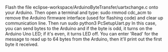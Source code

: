 Flash the file eclipse-workspace/ArduinoByteTransfer/uartxchange.c onto your Arduino. Then open a terminal and type:
sudo rmmod cdc_acm
to remove the Arduino firmware interface (used for flashing code) and clear up communication line. Then run
sudo python3 PcSetupUart.py
In this case, you can send bytes to the Arduino and if the byte is odd, it turns on the Arduino Uno LED; if it's even, it turns LED off. You can enter 'Read' for the message to read up to 64 bytes from the Arduino, then it'll print out the first byte it received.
